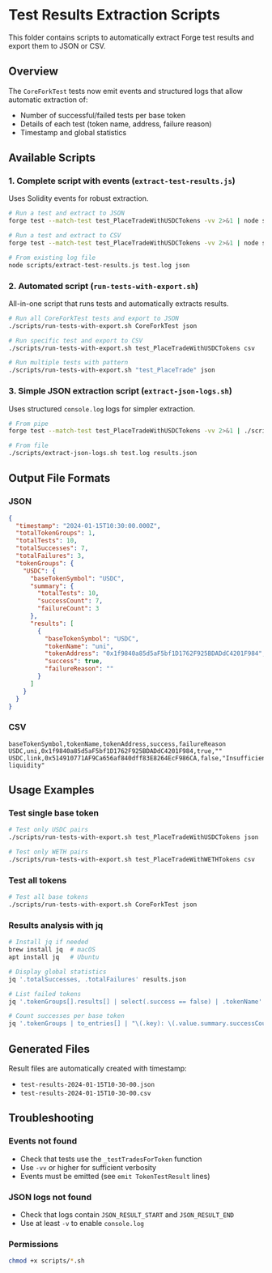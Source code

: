 # Test Results Extraction Scripts

This folder contains scripts to automatically extract Forge test results and export them to JSON or CSV.

## Overview

The `CoreForkTest` tests now emit events and structured logs that allow automatic extraction of:

- Number of successful/failed tests per base token
- Details of each test (token name, address, failure reason)
- Timestamp and global statistics

## Available Scripts

### 1. Complete script with events (`extract-test-results.js`)

Uses Solidity events for robust extraction.

```bash
# Run a test and extract to JSON
forge test --match-test test_PlaceTradeWithUSDCTokens -vv 2>&1 | node scripts/extract-test-results.js - json

# Run a test and extract to CSV
forge test --match-test test_PlaceTradeWithUSDCTokens -vv 2>&1 | node scripts/extract-test-results.js - csv

# From existing log file
node scripts/extract-test-results.js test.log json
```

### 2. Automated script (`run-tests-with-export.sh`)

All-in-one script that runs tests and automatically extracts results.

```bash
# Run all CoreForkTest tests and export to JSON
./scripts/run-tests-with-export.sh CoreForkTest json

# Run specific test and export to CSV
./scripts/run-tests-with-export.sh test_PlaceTradeWithUSDCTokens csv

# Run multiple tests with pattern
./scripts/run-tests-with-export.sh "test_PlaceTrade" json
```

### 3. Simple JSON extraction script (`extract-json-logs.sh`)

Uses structured `console.log` logs for simpler extraction.

```bash
# From pipe
forge test --match-test test_PlaceTradeWithUSDCTokens -vv 2>&1 | ./scripts/extract-json-logs.sh - results.json

# From file
./scripts/extract-json-logs.sh test.log results.json
```

## Output File Formats

### JSON

```json
{
  "timestamp": "2024-01-15T10:30:00.000Z",
  "totalTokenGroups": 1,
  "totalTests": 10,
  "totalSuccesses": 7,
  "totalFailures": 3,
  "tokenGroups": {
    "USDC": {
      "baseTokenSymbol": "USDC",
      "summary": {
        "totalTests": 10,
        "successCount": 7,
        "failureCount": 3
      },
      "results": [
        {
          "baseTokenSymbol": "USDC",
          "tokenName": "uni",
          "tokenAddress": "0x1f9840a85d5aF5bf1D1762F925BDADdC4201F984",
          "success": true,
          "failureReason": ""
        }
      ]
    }
  }
}
```

### CSV

```csv
baseTokenSymbol,tokenName,tokenAddress,success,failureReason
USDC,uni,0x1f9840a85d5aF5bf1D1762F925BDADdC4201F984,true,""
USDC,link,0x514910771AF9Ca656af840dff83E8264EcF986CA,false,"Insufficient liquidity"
```

## Usage Examples

### Test single base token

```bash
# Test only USDC pairs
./scripts/run-tests-with-export.sh test_PlaceTradeWithUSDCTokens json

# Test only WETH pairs
./scripts/run-tests-with-export.sh test_PlaceTradeWithWETHTokens csv
```

### Test all tokens

```bash
# Test all base tokens
./scripts/run-tests-with-export.sh CoreForkTest json
```

### Results analysis with jq

```bash
# Install jq if needed
brew install jq  # macOS
apt install jq   # Ubuntu

# Display global statistics
jq '.totalSuccesses, .totalFailures' results.json

# List failed tokens
jq '.tokenGroups[].results[] | select(.success == false) | .tokenName' results.json

# Count successes per base token
jq '.tokenGroups | to_entries[] | "\(.key): \(.value.summary.successCount)/\(.value.summary.totalTests)"' results.json
```

## Generated Files

Result files are automatically created with timestamp:

- `test-results-2024-01-15T10-30-00.json`
- `test-results-2024-01-15T10-30-00.csv`

## Troubleshooting

### Events not found

- Check that tests use the `_testTradesForToken` function
- Use `-vv` or higher for sufficient verbosity
- Events must be emitted (see `emit TokenTestResult` lines)

### JSON logs not found

- Check that logs contain `JSON_RESULT_START` and `JSON_RESULT_END`
- Use at least `-v` to enable `console.log`

### Permissions

```bash
chmod +x scripts/*.sh
```
